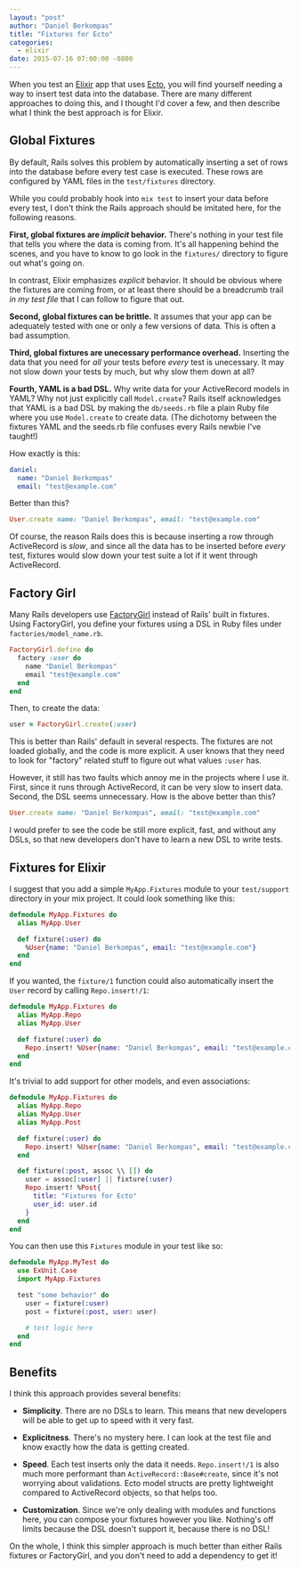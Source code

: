 ```yaml
---
layout: "post"
author: "Daniel Berkompas"
title: "Fixtures for Ecto"
categories:
  - elixir
date: 2015-07-16 07:00:00 -0800
---
```


When you test an [Elixir][elixir] app that uses [Ecto][ecto], you will find
yourself needing a way to insert test data into the database. There are many
different approaches to doing this, and I thought I'd cover a few, and then
describe what I think the best approach is for Elixir.

<!-- more -->

## Global Fixtures

By default, Rails solves this problem by automatically inserting a set of rows
into the database before every test case is executed. These rows are configured
by YAML files in the `test/fixtures` directory.

While you could probably hook into `mix test` to insert your data before every
test, I don't think the Rails approach should be imitated here, for the
following reasons.

**First, global fixtures are _implicit_ behavior.** There's nothing in your test
file that tells you where the data is coming from. It's all happening behind the
scenes, and you have to know to go look in the `fixtures/` directory to figure
out what's going on.

In contrast, Elixir emphasizes _explicit_ behavior. It should be obvious where 
the fixtures are coming from, or at least there should be a breadcrumb trail 
_in my test file_ that I can follow to figure that out.

**Second, global fixtures can be brittle.** It assumes that your app can be
adequately tested with one or only a few versions of data. This is often a bad
assumption.

**Third, global fixtures are unecessary performance overhead.** Inserting the
data that you need for _all_ your tests before _every_ test is unecessary. It
may not slow down your tests by much, but why slow them down at all?

**Fourth, YAML is a bad DSL.** Why write data for your ActiveRecord models in 
YAML? Why not just explicitly call `Model.create`? Rails itself acknowledges 
that YAML is a bad DSL by making the `db/seeds.rb` file a plain Ruby file where
you use `Model.create` to create data. (The dichotomy between the fixtures YAML 
and the seeds.rb file confuses every Rails newbie I've taught!)

How exactly is this:

```yaml
daniel:
  name: "Daniel Berkompas"
  email: "test@example.com"
```

Better than this?

```ruby
User.create name: "Daniel Berkompas", email: "test@example.com"
```

Of course, the reason Rails does this is because inserting a row through
ActiveRecord is _slow_, and since all the data has to be inserted before _every_
test, fixtures would slow down your test suite a lot if it went through
ActiveRecord.

## Factory Girl

Many Rails developers use [FactoryGirl][factory_girl] instead of Rails' built in
fixtures. Using FactoryGirl, you define your fixtures using a DSL in Ruby files
under `factories/model_name.rb`.

```ruby
FactoryGirl.define do
  factory :user do
    name "Daniel Berkompas"
    email "test@example.com"
  end
end
```

Then, to create the data:

```ruby
user = FactoryGirl.create(:user)
```

This is better than Rails' default in several respects. The fixtures are not
loaded globally, and the code is more explicit. A user knows that they need to
look for "factory" related stuff to figure out what values `:user` has.

However, it still has two faults which annoy me in the projects where I use it.
First, since it runs through ActiveRecord, it can be very slow to insert data.
Second, the DSL seems unnecessary. How is the above better than this?

```ruby
User.create name: "Daniel Berkompas", email: "test@example.com"
```

I would prefer to see the code be still more explicit, fast, and without any
DSLs, so that new developers don't have to learn a new DSL to write tests.

## Fixtures for Elixir

I suggest that you add a simple `MyApp.Fixtures` module to your `test/support`
directory in your mix project. It could look something like this:

```elixir
defmodule MyApp.Fixtures do
  alias MyApp.User

  def fixture(:user) do
    %User{name: "Daniel Berkompas", email: "test@example.com"}
  end
end
```

If you wanted, the `fixture/1` function could also automatically insert the
`User` record by calling `Repo.insert!/1`:

```elixir
defmodule MyApp.Fixtures do
  alias MyApp.Repo
  alias MyApp.User

  def fixture(:user) do
    Repo.insert! %User{name: "Daniel Berkompas", email: "test@example.com"}
  end
end
```

It's trivial to add support for other models, and even associations:

```elixir
defmodule MyApp.Fixtures do
  alias MyApp.Repo
  alias MyApp.User
  alias MyApp.Post

  def fixture(:user) do
    Repo.insert! %User{name: "Daniel Berkompas", email: "test@example.com"}
  end

  def fixture(:post, assoc \\ []) do
    user = assoc[:user] || fixture(:user)
    Repo.insert! %Post{
      title: "Fixtures for Ecto"
      user_id: user.id
    }
  end
end
```

You can then use this `Fixtures` module in your test like so:

```elixir
defmodule MyApp.MyTest do
  use ExUnit.Case
  import MyApp.Fixtures

  test "some behavior" do
    user = fixture(:user)
    post = fixture(:post, user: user)

    # test logic here
  end
end
```

## Benefits

I think this approach provides several benefits:

- **Simplicity**. There are no DSLs to learn. This means that new developers will
  be able to get up to speed with it very fast.

- **Explicitness**. There's no mystery here. I can look at the test file and know
  exactly how the data is getting created.

- **Speed**. Each test inserts only the data it needs. `Repo.insert!/1` is also
  much more performant than `ActiveRecord::Base#create`, since it's not worrying
  about validations. Ecto model structs are pretty lightweight compared to 
  ActiveRecord objects, so that helps too.

- **Customization**. Since we're only dealing with modules and functions here,
  you can compose your fixtures however you like. Nothing's off limits because
  the DSL doesn't support it, because there is no DSL!

On the whole, I think this simpler approach is much better than either Rails
fixtures or FactoryGirl, and you don't need to add a dependency to get it!

[ecto]: https://github.com/elixir-lang/ecto
[elixir]: http://elixir-lang.org
[factory_girl]: https://github.com/thoughtbot/factory_girl
